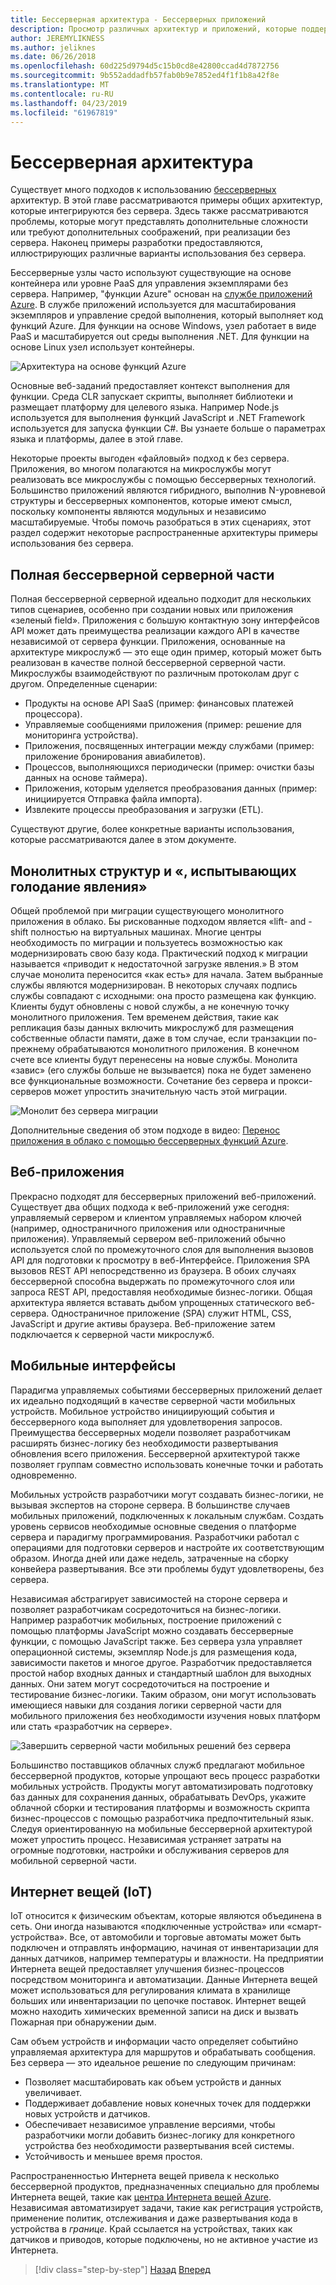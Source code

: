 ```yaml
---
title: Бессерверная архитектура - Бессерверных приложений
description: Просмотр различных архитектур и приложений, которые поддерживаются бессерверную архитектуру, включая веб-приложений, мобильных приложений и Интернета вещей.
author: JEREMYLIKNESS
ms.author: jeliknes
ms.date: 06/26/2018
ms.openlocfilehash: 60d225d9794d5c15b0cd8e42800ccad4d7872756
ms.sourcegitcommit: 9b552addadfb57fab0b9e7852ed4f1f1b8a42f8e
ms.translationtype: MT
ms.contentlocale: ru-RU
ms.lasthandoff: 04/23/2019
ms.locfileid: "61967819"
---
```

# <a name="serverless-architecture"></a>Бессерверная архитектура

Существует много подходов к использованию [бессерверных](http://azure.com/serverless) архитектур. В этой главе рассматриваются примеры общих архитектур, которые интегрируются без сервера. Здесь также рассматриваются проблемы, которые могут представлять дополнительные сложности или требуют дополнительных соображений, при реализации без сервера. Наконец примеры разработки предоставляются, иллюстрирующих различные варианты использования без сервера.

Бессерверные узлы часто используют существующие на основе контейнера или уровне PaaS для управления экземплярами без сервера. Например, "функции Azure" основан на [службе приложений Azure](https://docs.microsoft.com/azure/app-service/). В службе приложений используется для масштабирования экземпляров и управление средой выполнения, который выполняет код функций Azure. Для функции на основе Windows, узел работает в виде PaaS и масштабируется out среды выполнения .NET. Для функции на основе Linux узел использует контейнеры.

![Архитектура на основе функций Azure](./media/azure-functions-architecture.png)

Основные веб-заданий предоставляет контекст выполнения для функции. Среда CLR запускает скрипты, выполняет библиотеки и размещает платформу для целевого языка. Например Node.js используется для выполнения функций JavaScript и .NET Framework используется для запуска функции C#. Вы узнаете больше о параметрах языка и платформы, далее в этой главе.

Некоторые проекты выгоден «файловый» подход к без сервера. Приложения, во многом полагаются на микрослужбы могут реализовать все микрослужбы с помощью бессерверных технологий. Большинство приложений являются гибридного, выполнив N-уровневой структуры и бессерверных компонентов, которые имеют смысл, поскольку компоненты являются модульных и независимо масштабируемые. Чтобы помочь разобраться в этих сценариях, этот раздел содержит некоторые распространенные архитектуры примеры использования без сервера.

## <a name="full-serverless-back-end"></a>Полная бессерверной серверной части

Полная бессерверной серверной идеально подходит для нескольких типов сценариев, особенно при создании новых или приложения «зеленый field». Приложения с большую контактную зону интерфейсов API может дать преимущества реализации каждого API в качестве независимой от сервера функции. Приложения, основанные на архитектуре микрослужб — это еще один пример, который может быть реализован в качестве полной бессерверной серверной части. Микрослужбы взаимодействуют по различным протоколам друг с другом. Определенные сценарии:

* Продукты на основе API SaaS (пример: финансовых платежей процессора).
* Управляемые сообщениями приложения (пример: решение для мониторинга устройства).
* Приложения, посвященных интеграции между службами (пример: приложение бронирования авиабилетов).
* Процессов, выполняющихся периодически (пример: очистки базы данных на основе таймера).
* Приложения, которым уделяется преобразования данных (пример: инициируется Отправка файла импорта).
* Извлеките процессы преобразования и загрузки (ETL).

Существуют другие, более конкретные варианты использования, которые рассматриваются далее в этом документе.

## <a name="monoliths-and-starving-the-beast"></a>Монолитных структур и «, испытывающих голодание явления»

Общей проблемой при миграции существующего монолитного приложения в облако. Бы рискованные подходом является «lift- and -shift полностью на виртуальных машинах. Многие центры необходимость по миграции и пользуетесь возможностью как модернизировать свою базу кода. Практический подход к миграции называется «приводит к недостаточной загрузке явления.» В этом случае монолита переносится «как есть» для начала. Затем выбранные службы являются модернизирован. В некоторых случаях подпись службы совпадают с исходными: она просто размещена как функцию. Клиенты будут обновлены с новой службы, а не конечную точку монолитного приложения. Тем временем действия, такие как репликация базы данных включить микрослужб для размещения собственные области памяти, даже в том случае, если транзакции по-прежнему обрабатываются монолитного приложения. В конечном счете все клиенты будут перенесены на новые службы. Монолита «завис» (его службы больше не вызывается) пока не будет заменено все функциональные возможности. Сочетание без сервера и прокси-серверов может упростить значительную часть этой миграции.

![Монолит без сервера миграции](./media/serverless-monolith-migration.png)

Дополнительные сведения об этом подходе в видео: [Перенос приложения в облако с помощью бессерверных функций Azure](https://channel9.msdn.com/Events/Connect/2017/E102).

## <a name="web-apps"></a>Веб-приложения

Прекрасно подходят для бессерверных приложений веб-приложений. Существует два общих подхода к веб-приложений уже сегодня: управляемый сервером и клиентом управляемых набором ключей (например, одностраничного приложения или одностраничные приложения). Управляемый сервером веб-приложений обычно используется слой по промежуточного слоя для выполнения вызовов API для подготовки к просмотру в веб-Интерфейсе. Приложения SPA вызовов REST API непосредственно из браузера. В обоих случаях бессерверной способна выдержать по промежуточного слоя или запроса REST API, предоставляя необходимые бизнес-логики. Общая архитектура является вставать дыбом упрощенных статического веб-сервера. Одностраничное приложение (SPA) служит HTML, CSS, JavaScript и другие активы браузера. Веб-приложение затем подключается к серверной части микрослужб.

## <a name="mobile-back-ends"></a>Мобильные интерфейсы

Парадигма управляемых событиями бессерверных приложений делает их идеально подходящий в качестве серверной части мобильных устройств. Мобильное устройство инициирующий события и бессерверного кода выполняет для удовлетворения запросов. Преимущества бессерверных модели позволяет разработчикам расширять бизнес-логику без необходимости развертывания обновления всего приложения. Бессерверной архитектурой также позволяет группам совместно использовать конечные точки и работать одновременно.

Мобильных устройств разработчики могут создавать бизнес-логики, не вызывая экспертов на стороне сервера. В большинстве случаев мобильных приложений, подключенных к локальным службам. Создать уровень сервисов необходимые основные сведения о платформе сервера и парадигму программирования. Разработчики работал с операциями для подготовки серверов и настройте их соответствующим образом. Иногда дней или даже недель, затраченные на сборку конвейера развертывания. Все эти проблемы будут удовлетворены, без сервера.

Независимая абстрагирует зависимостей на стороне сервера и позволяет разработчикам сосредоточиться на бизнес-логики. Например разработчик мобильных, построение приложений с помощью платформы JavaScript можно создавать бессерверные функции, с помощью JavaScript также. Без сервера узла управляет операционной системы, экземпляр Node.js для размещения кода, зависимости пакетов и многое другое. Разработчик предоставляется простой набор входных данных и стандартный шаблон для выходных данных. Они затем могут сосредоточиться на построение и тестирование бизнес-логики. Таким образом, они могут использовать имеющиеся навыки для создания логики серверной части для мобильного приложения без необходимости изучения новых платформ или стать «разработчик на сервере».

![Завершить серверной части мобильных решений без сервера](./media/serverless-mobile-backend.png)

Большинство поставщиков облачных служб предлагают мобильное бессерверной продуктов, которые упрощают весь процесс разработки мобильных устройств. Продукты могут автоматизировать подготовку баз данных для сохранения данных, обрабатывать DevOps, укажите облачной сборки и тестирования платформы и возможность скрипта бизнес-процессов с помощью разработчика предпочтительный язык. Следуя ориентированную на мобильные бессерверной архитектурой может упростить процесс. Независимая устраняет затраты на огромные подготовки, настройки и обслуживания серверов для мобильной серверной части.

## <a name="internet-of-things-iot"></a>Интернет вещей (IoT)

IoT относится к физическим объектам, которые являются объединена в сеть. Они иногда называются «подключенные устройства» или «смарт-устройства». Все, от автомобили и торговые автоматы может быть подключен и отправлять информацию, начиная от инвентаризации для данных датчиков, например температуры и влажности. На предприятии Интернета вещей предоставляет улучшения бизнес-процессов посредством мониторинга и автоматизации. Данные Интернета вещей может использоваться для регулирования климата в хранилище больших или инвентаризации по цепочке поставок. Интернет вещей можно находить химических временной записи на диск и вызвать Пожарная при обнаружении дым.

Сам объем устройств и информации часто определяет событийно управляемая архитектура для маршрутов и обрабатывать сообщения. Без сервера — это идеальное решение по следующим причинам:

* Позволяет масштабировать как объем устройств и данных увеличивает.
* Поддерживает добавление новых конечных точек для поддержки новых устройств и датчиков.
* Обеспечивает независимое управление версиями, чтобы разработчики могли добавить бизнес-логику для конкретного устройства без необходимости развертывания всей системы.
* Устойчивость и меньшее время простоя.

Распространенностью Интернета вещей привела к несколько бессерверной продуктов, предназначенных специально для проблемы Интернета вещей, такие как [центра Интернета вещей Azure](https://docs.microsoft.com/azure/iot-hub). Независимая автоматизирует задачи, такие как регистрация устройств, применение политик, отслеживания и даже развертывания кода в устройства в *границе*. Край ссылается на устройствах, таких как датчиков и приводов, которые подключены, но не активное участие из Интернета.

>[!div class="step-by-step"]
>[Назад](architecture-approaches.md)
>[Вперед](serverless-architecture-considerations.md)
